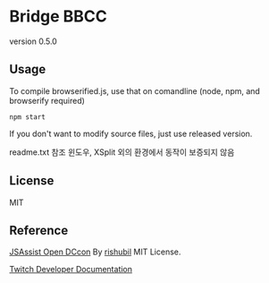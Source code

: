 Bridge BBCC
===
version 0.5.0



## Usage
To compile browserified.js, use that on comandline
(node, npm, and browserify required)
```
npm start
```
If you don't want to modify source files, just use released version.

readme.txt 참조
윈도우, XSplit 외의 환경에서 동작이 보증되지 않음


## License
MIT

## Reference
[JSAssist Open DCcon](https://github.com/rishubil/jsassist-open-dccon)
By [rishubil](https://github.com/rishubil) MIT License.

[Twitch Developer Documentation](https://dev.twitch.tv/docs)
